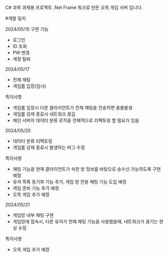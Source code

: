 C# 과목 과제용 프로젝트
.Net Frame 워크로 만든 오목 게임 서버 입니다.


#개발 일지

2024/05/15
구현 기능
- 로그인
- ID 조회
- PW 변경
- 계정 탈퇴

2024/05/17
- 전체 채팅
- 게임룸 입장(임시)

특이사항
- 게임룸 입장시 다른 클라이언트가 전체 채팅을 전송하면 충돌발생
- 게임룸 강제 종료시 네트워크 끊김
- 메인 서버의 데이터 분류 로직을 전체적으로 리팩토링 할 필요가 있음 

2024/05/20
- 데이터 분류 리팩토링
- 게임룸 강제 종료시 발생하는 버그 수정
  
특이사항
- 채팅 기능을 현재 클라이언트가 속한 방 정보를 바탕으로 송수신 가능하도록 구현 예정
- 유저 목록 동기화 기능 추가, 게임 방 전용 채팅 기능 도입 예정
- 게임 준비 기능 추가 예정
- 오목 게임 추가 예정

2024/05/21
- 게임방 내부 채팅 구현
- 게임방에 접속시, 다른 유저가 전체 채팅 기능을 사용했을때, 네트워크가 끊기는 현상 수정

특이사항
- 오목 게임 추가 예정
